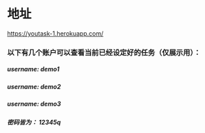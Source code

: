 # 地址
<https://youtask-1.herokuapp.com/>


### 以下有几个账户可以查看当前已经设定好的任务（仅展示用）：
##### username: demo1 
##### username: demo2
##### username: demo3

##### 密码皆为： 12345q
